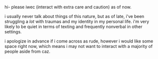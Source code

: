 hi- please iwec (interact with extra care and caution) as of now.

i usually never talk about things of this nature, but as of late, i've been struggling a _lot_ with traumas and my identity in my personal life. i'm very likely to be quiet in terms of texting and frequently nonverbal in other settings.

i apologize in advance if i come across as rude, however i would like some space right now, which means i may not want to interact with a majority of people aside from caz.
